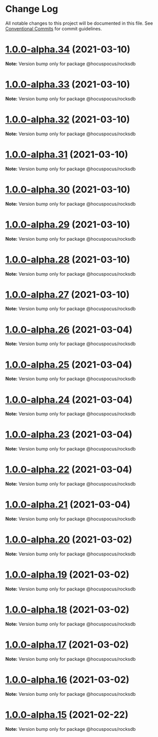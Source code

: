 # Change Log

All notable changes to this project will be documented in this file.
See [Conventional Commits](https://conventionalcommits.org) for commit guidelines.

# [1.0.0-alpha.34](https://github.com/ueberdosis/hocuspocus/compare/@hocuspocus/rocksdb@1.0.0-alpha.33...@hocuspocus/rocksdb@1.0.0-alpha.34) (2021-03-10)

**Note:** Version bump only for package @hocuspocus/rocksdb





# [1.0.0-alpha.33](https://github.com/ueberdosis/hocuspocus/compare/@hocuspocus/rocksdb@1.0.0-alpha.32...@hocuspocus/rocksdb@1.0.0-alpha.33) (2021-03-10)

**Note:** Version bump only for package @hocuspocus/rocksdb





# [1.0.0-alpha.32](https://github.com/ueberdosis/hocuspocus/compare/@hocuspocus/rocksdb@1.0.0-alpha.31...@hocuspocus/rocksdb@1.0.0-alpha.32) (2021-03-10)

**Note:** Version bump only for package @hocuspocus/rocksdb





# [1.0.0-alpha.31](https://github.com/ueberdosis/hocuspocus/compare/@hocuspocus/rocksdb@1.0.0-alpha.30...@hocuspocus/rocksdb@1.0.0-alpha.31) (2021-03-10)

**Note:** Version bump only for package @hocuspocus/rocksdb





# [1.0.0-alpha.30](https://github.com/ueberdosis/hocuspocus/compare/@hocuspocus/rocksdb@1.0.0-alpha.29...@hocuspocus/rocksdb@1.0.0-alpha.30) (2021-03-10)

**Note:** Version bump only for package @hocuspocus/rocksdb





# [1.0.0-alpha.29](https://github.com/ueberdosis/hocuspocus/compare/@hocuspocus/rocksdb@1.0.0-alpha.28...@hocuspocus/rocksdb@1.0.0-alpha.29) (2021-03-10)

**Note:** Version bump only for package @hocuspocus/rocksdb





# [1.0.0-alpha.28](https://github.com/ueberdosis/hocuspocus/compare/@hocuspocus/rocksdb@1.0.0-alpha.27...@hocuspocus/rocksdb@1.0.0-alpha.28) (2021-03-10)

**Note:** Version bump only for package @hocuspocus/rocksdb





# [1.0.0-alpha.27](https://github.com/ueberdosis/hocuspocus/compare/@hocuspocus/rocksdb@1.0.0-alpha.26...@hocuspocus/rocksdb@1.0.0-alpha.27) (2021-03-10)

**Note:** Version bump only for package @hocuspocus/rocksdb





# [1.0.0-alpha.26](https://github.com/ueberdosis/hocuspocus/compare/@hocuspocus/rocksdb@1.0.0-alpha.25...@hocuspocus/rocksdb@1.0.0-alpha.26) (2021-03-04)

**Note:** Version bump only for package @hocuspocus/rocksdb





# [1.0.0-alpha.25](https://github.com/ueberdosis/hocuspocus/compare/@hocuspocus/rocksdb@1.0.0-alpha.24...@hocuspocus/rocksdb@1.0.0-alpha.25) (2021-03-04)

**Note:** Version bump only for package @hocuspocus/rocksdb





# [1.0.0-alpha.24](https://github.com/ueberdosis/hocuspocus/compare/@hocuspocus/rocksdb@1.0.0-alpha.23...@hocuspocus/rocksdb@1.0.0-alpha.24) (2021-03-04)

**Note:** Version bump only for package @hocuspocus/rocksdb





# [1.0.0-alpha.23](https://github.com/ueberdosis/hocuspocus/compare/@hocuspocus/rocksdb@1.0.0-alpha.22...@hocuspocus/rocksdb@1.0.0-alpha.23) (2021-03-04)

**Note:** Version bump only for package @hocuspocus/rocksdb





# [1.0.0-alpha.22](https://github.com/ueberdosis/hocuspocus/compare/@hocuspocus/rocksdb@1.0.0-alpha.21...@hocuspocus/rocksdb@1.0.0-alpha.22) (2021-03-04)

**Note:** Version bump only for package @hocuspocus/rocksdb





# [1.0.0-alpha.21](https://github.com/ueberdosis/hocuspocus/compare/@hocuspocus/rocksdb@1.0.0-alpha.20...@hocuspocus/rocksdb@1.0.0-alpha.21) (2021-03-04)

**Note:** Version bump only for package @hocuspocus/rocksdb





# [1.0.0-alpha.20](https://github.com/ueberdosis/hocuspocus/compare/@hocuspocus/rocksdb@1.0.0-alpha.19...@hocuspocus/rocksdb@1.0.0-alpha.20) (2021-03-02)

**Note:** Version bump only for package @hocuspocus/rocksdb





# [1.0.0-alpha.19](https://github.com/ueberdosis/hocuspocus/compare/@hocuspocus/rocksdb@1.0.0-alpha.18...@hocuspocus/rocksdb@1.0.0-alpha.19) (2021-03-02)

**Note:** Version bump only for package @hocuspocus/rocksdb





# [1.0.0-alpha.18](https://github.com/ueberdosis/hocuspocus/compare/@hocuspocus/rocksdb@1.0.0-alpha.17...@hocuspocus/rocksdb@1.0.0-alpha.18) (2021-03-02)

**Note:** Version bump only for package @hocuspocus/rocksdb





# [1.0.0-alpha.17](https://github.com/ueberdosis/hocuspocus/compare/@hocuspocus/rocksdb@1.0.0-alpha.16...@hocuspocus/rocksdb@1.0.0-alpha.17) (2021-03-02)

**Note:** Version bump only for package @hocuspocus/rocksdb





# [1.0.0-alpha.16](https://github.com/ueberdosis/hocuspocus/compare/@hocuspocus/rocksdb@1.0.0-alpha.15...@hocuspocus/rocksdb@1.0.0-alpha.16) (2021-03-02)

**Note:** Version bump only for package @hocuspocus/rocksdb





# [1.0.0-alpha.15](https://github.com/ueberdosis/hocuspocus/compare/@hocuspocus/rocksdb@1.0.0-alpha.14...@hocuspocus/rocksdb@1.0.0-alpha.15) (2021-02-22)

**Note:** Version bump only for package @hocuspocus/rocksdb
